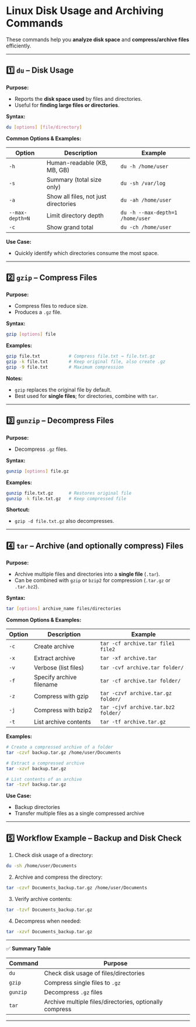 # **Linux Disk Usage and Archiving Commands**

These commands help you **analyze disk space** and **compress/archive files** efficiently.

---

## **1️⃣ `du` – Disk Usage**

**Purpose:**

* Reports the **disk space used** by files and directories.
* Useful for **finding large files or directories**.

**Syntax:**

```bash
du [options] [file/directory]
```

**Common Options & Examples:**

| Option          | Description                          | Example                          |
| --------------- | ------------------------------------ | -------------------------------- |
| `-h`            | Human-readable (KB, MB, GB)          | `du -h /home/user`               |
| `-s`            | Summary (total size only)            | `du -sh /var/log`                |
| `-a`            | Show all files, not just directories | `du -ah /home/user`              |
| `--max-depth=N` | Limit directory depth                | `du -h --max-depth=1 /home/user` |
| `-c`            | Show grand total                     | `du -ch /home/user`              |

**Use Case:**

* Quickly identify which directories consume the most space.

---

## **2️⃣ `gzip` – Compress Files**

**Purpose:**

* Compress files to reduce size.
* Produces a `.gz` file.

**Syntax:**

```bash
gzip [options] file
```

**Examples:**

```bash
gzip file.txt           # Compress file.txt → file.txt.gz
gzip -k file.txt        # Keep original file, also create .gz
gzip -9 file.txt        # Maximum compression
```

**Notes:**

* `gzip` replaces the original file by default.
* Best used for **single files**; for directories, combine with `tar`.

---

## **3️⃣ `gunzip` – Decompress Files**

**Purpose:**

* Decompress `.gz` files.

**Syntax:**

```bash
gunzip [options] file.gz
```

**Examples:**

```bash
gunzip file.txt.gz      # Restores original file
gunzip -k file.txt.gz   # Keep compressed file
```

**Shortcut:**

* `gzip -d file.txt.gz` also decompresses.

---

## **4️⃣ `tar` – Archive (and optionally compress) Files**

**Purpose:**

* Archive multiple files and directories into a **single file** (`.tar`).
* Can be combined with `gzip` or `bzip2` for compression (`.tar.gz` or `.tar.bz2`).

**Syntax:**

```bash
tar [options] archive_name files/directories
```

**Common Options & Examples:**

| Option | Description              | Example                             |
| ------ | ------------------------ | ----------------------------------- |
| `-c`   | Create archive           | `tar -cf archive.tar file1 file2`   |
| `-x`   | Extract archive          | `tar -xf archive.tar`               |
| `-v`   | Verbose (list files)     | `tar -cvf archive.tar folder/`      |
| `-f`   | Specify archive filename | `tar -cf archive.tar folder/`       |
| `-z`   | Compress with gzip       | `tar -czvf archive.tar.gz folder/`  |
| `-j`   | Compress with bzip2      | `tar -cjvf archive.tar.bz2 folder/` |
| `-t`   | List archive contents    | `tar -tf archive.tar.gz`            |

**Examples:**

```bash
# Create a compressed archive of a folder
tar -czvf backup.tar.gz /home/user/Documents

# Extract a compressed archive
tar -xzvf backup.tar.gz

# List contents of an archive
tar -tzvf backup.tar.gz
```

**Use Case:**

* Backup directories
* Transfer multiple files as a single compressed archive

---

## **5️⃣ Workflow Example – Backup and Disk Check**

1. Check disk usage of a directory:

```bash
du -sh /home/user/Documents
```

2. Archive and compress the directory:

```bash
tar -czvf Documents_backup.tar.gz /home/user/Documents
```

3. Verify archive contents:

```bash
tar -tzvf Documents_backup.tar.gz
```

4. Decompress when needed:

```bash
tar -xzvf Documents_backup.tar.gz
```

---

✅ **Summary Table**

| Command  | Purpose                                                 |
| -------- | ------------------------------------------------------- |
| `du`     | Check disk usage of files/directories                   |
| `gzip`   | Compress single files to `.gz`                          |
| `gunzip` | Decompress `.gz` files                                  |
| `tar`    | Archive multiple files/directories, optionally compress |

---
